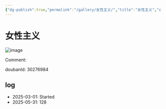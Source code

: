 ```yaml
---
{"dg-publish":true,"permalink":"/gallery/女性主义/","title":"女性主义","created":"2025-06-16T14:31:17.761+08:00"}
---
```



# 女性主义

![image](https://hiraeth-picbed.oss-cn-beijing.aliyuncs.com/s29873744.webp)

Comment: 



doubanId: 30276984

## log

- 2025-03-01: Started
- 2025-05-31: 128
